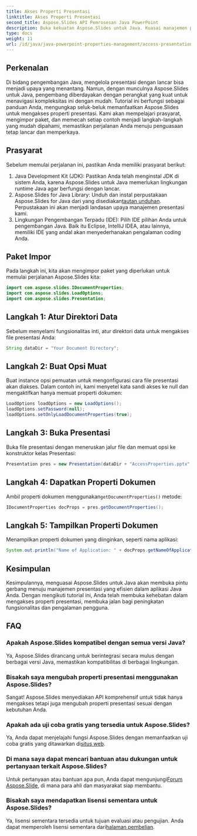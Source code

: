 ```yaml
---
title: Akses Properti Presentasi
linktitle: Akses Properti Presentasi
second_title: Aspose.Slides API Pemrosesan Java PowerPoint
description: Buka kekuatan Aspose.Slides untuk Java. Kuasai manajemen presentasi dengan tutorial ini. Akses, modifikasi, dan tingkatkan properti presentasi dengan mudah.
type: docs
weight: 11
url: /id/java/java-powerpoint-properties-management/access-presentation-properties/
---
```

## Perkenalan
Di bidang pengembangan Java, mengelola presentasi dengan lancar bisa menjadi upaya yang menantang. Namun, dengan munculnya Aspose.Slides untuk Java, pengembang diberdayakan dengan perangkat yang kuat untuk menavigasi kompleksitas ini dengan mudah. Tutorial ini berfungsi sebagai panduan Anda, mengungkap seluk-beluk memanfaatkan Aspose.Slides untuk mengakses properti presentasi. Kami akan mempelajari prasyarat, mengimpor paket, dan memecah setiap contoh menjadi langkah-langkah yang mudah dipahami, memastikan perjalanan Anda menuju penguasaan tetap lancar dan memperkaya.
## Prasyarat
Sebelum memulai perjalanan ini, pastikan Anda memiliki prasyarat berikut:
1. Java Development Kit (JDK): Pastikan Anda telah menginstal JDK di sistem Anda, karena Aspose.Slides untuk Java memerlukan lingkungan runtime Java agar berfungsi dengan lancar.
2. Aspose.Slides for Java Library: Unduh dan instal perpustakaan Aspose.Slides for Java dari yang disediakan[tautan unduhan](https://releases.aspose.com/slides/java/). Perpustakaan ini akan menjadi landasan upaya manajemen presentasi kami.
3. Lingkungan Pengembangan Terpadu (IDE): Pilih IDE pilihan Anda untuk pengembangan Java. Baik itu Eclipse, IntelliJ IDEA, atau lainnya, memiliki IDE yang andal akan menyederhanakan pengalaman coding Anda.

## Paket Impor
Pada langkah ini, kita akan mengimpor paket yang diperlukan untuk memulai perjalanan Aspose.Slides kita:
```java
import com.aspose.slides.IDocumentProperties;
import com.aspose.slides.LoadOptions;
import com.aspose.slides.Presentation;

```
## Langkah 1: Atur Direktori Data
Sebelum menyelami fungsionalitas inti, atur direktori data untuk mengakses file presentasi Anda:
```java
String dataDir = "Your Document Directory";
```
## Langkah 2: Buat Opsi Muat
Buat instance opsi pemuatan untuk mengonfigurasi cara file presentasi akan diakses. Dalam contoh ini, kami menyetel kata sandi akses ke null dan mengaktifkan hanya memuat properti dokumen:
```java
LoadOptions loadOptions = new LoadOptions();
loadOptions.setPassword(null);
loadOptions.setOnlyLoadDocumentProperties(true);
```
## Langkah 3: Buka Presentasi
Buka file presentasi dengan meneruskan jalur file dan memuat opsi ke konstruktor kelas Presentasi:
```java
Presentation pres = new Presentation(dataDir + "AccessProperties.pptx", loadOptions);
```
## Langkah 4: Dapatkan Properti Dokumen
 Ambil properti dokumen menggunakan`getDocumentProperties()` metode:
```java
IDocumentProperties docProps = pres.getDocumentProperties();
```
## Langkah 5: Tampilkan Properti Dokumen
Menampilkan properti dokumen yang diinginkan, seperti nama aplikasi:
```java
System.out.println("Name of Application: " + docProps.getNameOfApplication());
```

## Kesimpulan
Kesimpulannya, menguasai Aspose.Slides untuk Java akan membuka pintu gerbang menuju manajemen presentasi yang efisien dalam aplikasi Java Anda. Dengan mengikuti tutorial ini, Anda telah membuka kehebatan dalam mengakses properti presentasi, membuka jalan bagi peningkatan fungsionalitas dan pengalaman pengguna.
## FAQ
### Apakah Aspose.Slides kompatibel dengan semua versi Java?
Ya, Aspose.Slides dirancang untuk berintegrasi secara mulus dengan berbagai versi Java, memastikan kompatibilitas di berbagai lingkungan.
### Bisakah saya mengubah properti presentasi menggunakan Aspose.Slides?
Sangat! Aspose.Slides menyediakan API komprehensif untuk tidak hanya mengakses tetapi juga mengubah properti presentasi sesuai dengan kebutuhan Anda.
### Apakah ada uji coba gratis yang tersedia untuk Aspose.Slides?
 Ya, Anda dapat menjelajahi fungsi Aspose.Slides dengan memanfaatkan uji coba gratis yang ditawarkan di[situs web](https://releases.aspose.com/).
### Di mana saya dapat mencari bantuan atau dukungan untuk pertanyaan terkait Aspose.Slides?
 Untuk pertanyaan atau bantuan apa pun, Anda dapat mengunjungi[Forum Aspose.Slide](https://forum.aspose.com/c/slides/11), di mana para ahli dan masyarakat siap membantu.
### Bisakah saya mendapatkan lisensi sementara untuk Aspose.Slides?
 Ya, lisensi sementara tersedia untuk tujuan evaluasi atau pengujian. Anda dapat memperoleh lisensi sementara dari[halaman pembelian](https://purchase.aspose.com/temporary-license/).